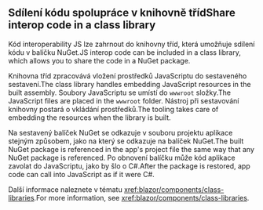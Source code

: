 ## <a name="share-interop-code-in-a-class-library"></a><span data-ttu-id="9159b-101">Sdílení kódu spolupráce v knihovně tříd</span><span class="sxs-lookup"><span data-stu-id="9159b-101">Share interop code in a class library</span></span>

<span data-ttu-id="9159b-102">Kód interoperability JS lze zahrnout do knihovny tříd, která umožňuje sdílení kódu v balíčku NuGet.</span><span class="sxs-lookup"><span data-stu-id="9159b-102">JS interop code can be included in a class library, which allows you to share the code in a NuGet package.</span></span>

<span data-ttu-id="9159b-103">Knihovna tříd zpracovává vložení prostředků JavaScriptu do sestaveného sestavení.</span><span class="sxs-lookup"><span data-stu-id="9159b-103">The class library handles embedding JavaScript resources in the built assembly.</span></span> <span data-ttu-id="9159b-104">Soubory JavaScriptu se umístí do `wwwroot` složky.</span><span class="sxs-lookup"><span data-stu-id="9159b-104">The JavaScript files are placed in the `wwwroot` folder.</span></span> <span data-ttu-id="9159b-105">Nástroj při sestavování knihovny postará o vkládání prostředků.</span><span class="sxs-lookup"><span data-stu-id="9159b-105">The tooling takes care of embedding the resources when the library is built.</span></span>

<span data-ttu-id="9159b-106">Na sestavený balíček NuGet se odkazuje v souboru projektu aplikace stejným způsobem, jako na který se odkazuje na balíček NuGet.</span><span class="sxs-lookup"><span data-stu-id="9159b-106">The built NuGet package is referenced in the app's project file the same way that any NuGet package is referenced.</span></span> <span data-ttu-id="9159b-107">Po obnovení balíčku může kód aplikace zavolat do JavaScriptu, jako by šlo o C#.</span><span class="sxs-lookup"><span data-stu-id="9159b-107">After the package is restored, app code can call into JavaScript as if it were C#.</span></span>

<span data-ttu-id="9159b-108">Další informace naleznete v tématu <xref:blazor/components/class-libraries>.</span><span class="sxs-lookup"><span data-stu-id="9159b-108">For more information, see <xref:blazor/components/class-libraries>.</span></span>

